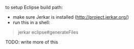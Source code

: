 
to setup Eclipse build path:
* make sure Jerkar is installed (http://project.jerkar.org/)
* run this in a shell:
> jerkar eclipse#generateFiles

TODO: write more of this